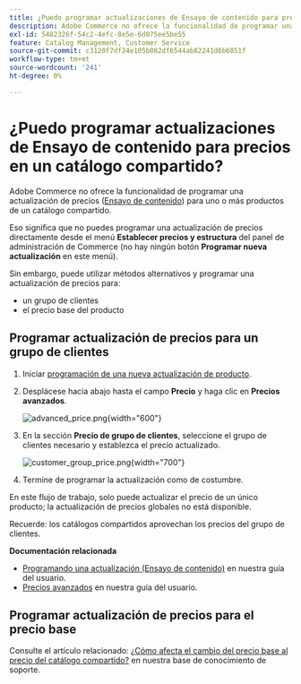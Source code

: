 ```yaml
---
title: ¿Puedo programar actualizaciones de Ensayo de contenido para precios en un catálogo compartido?
description: Adobe Commerce no ofrece la funcionalidad de programar una actualización de precios ([Ensayo de contenido](https://experienceleague.adobe.com/docs/commerce-admin/content-design/staging/content-staging.html?lang=es)) para uno o varios productos en un catálogo compartido.
exl-id: 5482326f-54c2-4efc-8e5e-6d075ee5be55
feature: Catalog Management, Customer Service
source-git-commit: c3120f7df24e105b082df6544ab82241d6b6851f
workflow-type: tm+mt
source-wordcount: '241'
ht-degree: 0%

---
```


# ¿Puedo programar actualizaciones de Ensayo de contenido para precios en un catálogo compartido?

Adobe Commerce no ofrece la funcionalidad de programar una actualización de precios ([Ensayo de contenido](https://experienceleague.adobe.com/docs/commerce-admin/content-design/staging/content-staging.html?lang=es)) para uno o más productos de un catálogo compartido.

Eso significa que no puedes programar una actualización de precios directamente desde el menú **Establecer precios y estructura** del panel de administración de Commerce (no hay ningún botón **Programar nueva actualización** en este menú).

Sin embargo, puede utilizar métodos alternativos y programar una actualización de precios para:

* un grupo de clientes
* el precio base del producto

## Programar actualización de precios para un grupo de clientes

1. Iniciar [programación de una nueva actualización de producto](https://experienceleague.adobe.com/docs/commerce-admin/content-design/staging/content-staging-scheduled-update.html?lang=es).
1. Desplácese hacia abajo hasta el campo **Precio** y haga clic en **Precios avanzados**.

   ![advanced_price.png](assets/advanced_pricing.png){width="600"}

1. En la sección **Precio de grupo de clientes**, seleccione el grupo de clientes necesario y establezca el precio actualizado.

   ![customer_group_price.png](assets/customer_group_price.png){width="700"}

1. Termine de programar la actualización como de costumbre.

En este flujo de trabajo, solo puede actualizar el precio de un único producto; la actualización de precios globales no está disponible.

Recuerde: los catálogos compartidos aprovechan los precios del grupo de clientes.

**Documentación relacionada**

* [Programando una actualización (Ensayo de contenido)](https://experienceleague.adobe.com/docs/commerce-admin/content-design/staging/content-staging-scheduled-update.html?lang=es) en nuestra guía del usuario.
* [Precios avanzados](https://experienceleague.adobe.com/docs/commerce-admin/catalog/products/pricing/pricing-advanced.html?lang=es) en nuestra guía del usuario.

## Programar actualización de precios para el precio base

Consulte el artículo relacionado: [¿Cómo afecta el cambio del precio base al precio del catálogo compartido?](/help/faq/general/base-price-change-affect-on-shared-catalog-price.md) en nuestra base de conocimiento de soporte.
